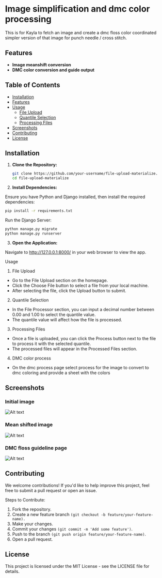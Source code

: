 # Image simplification and dmc color processing

This is for Kayla to fetch an image and create a dmc floss color coordinated simpler version of that image for punch needle / cross stitch.

## Features

- **Image meanshift conversion**
- **DMC color conversion and guide output** 

## Table of Contents

- [Installation](#installation)
- [Features](#features)
- [Usage](#usage)
  - [File Upload](#file-upload)
  - [Quantile Selection](#quantile-selection)
  - [Processing Files](#processing-files)
- [Screenshots](#screenshots)
- [Contributing](#contributing)
- [License](#license)

## Installation

1. **Clone the Repository:**

   ```bash
   git clone https://github.com/your-username/file-upload-materialize.git
   cd file-upload-materialize

2. **Install Dependencies:**

Ensure you have Python and Django installed, then install the required dependencies:

```bash
pip install -r requirements.txt
```
Run the Django Server:
```bash
python manage.py migrate
python manage.py runserver
```

3. **Open the Application:**

Navigate to http://127.0.0.1:8000/ in your web browser to view the app.

Usage
1. File Upload
- Go to the File Upload section on the homepage.
- Click the Choose File button to select a file from your local machine.
- After selecting the file, click the Upload button to submit.
2. Quantile Selection
- In the File Processor section, you can input a decimal number between 0.00 and 1.00 to select the quantile value.
- The quantile value will affect how the file is processed.
3. Processing Files
- Once a file is uploaded, you can click the Process button next to the file to process it with the selected quantile.
- The processed files will appear in the Processed Files section.
4. DMC color process
- On the dmc process page select process for the image to convert to dmc coloring and provide a sheet with the colors

## Screenshots
### Initial image
![Alt text](media/pineaple.png)

### Mean shifted image
![Alt text](media/results/pineaple_meanshift.png)

### DMC floss guideline page
![Alt text](media/dmc_results/pineaple_meanshift_dmc.png)

## Contributing
We welcome contributions! If you'd like to help improve this project, feel free to submit a pull request or open an issue.

Steps to Contribute:
1. Fork the repository.
2. Create a new feature branch ```(git checkout -b feature/your-feature-name).```
3. Make your changes.
4. Commit your changes ```(git commit -m 'Add some feature')```.
5. Push to the branch ```(git push origin feature/your-feature-name)```.
6. Open a pull request.

## License
This project is licensed under the MIT License - see the LICENSE file for details.